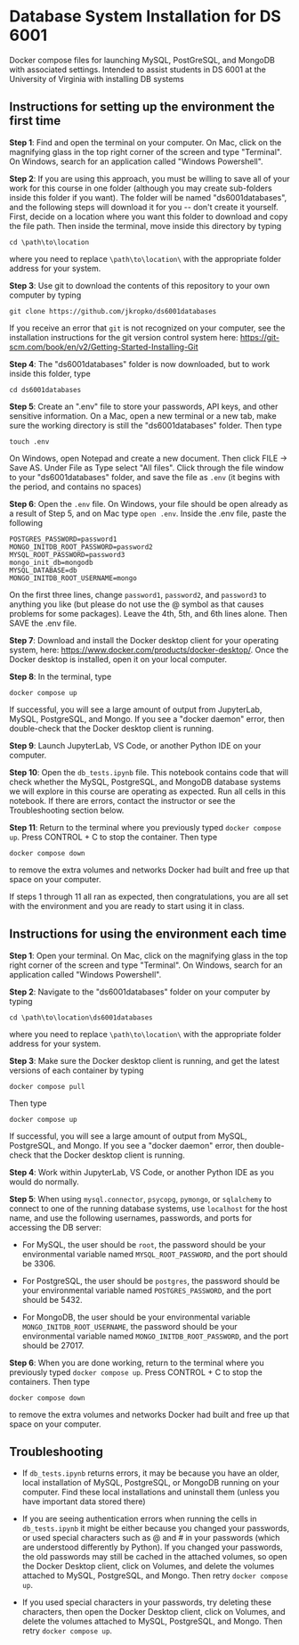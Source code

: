 # Database System Installation for DS 6001
Docker compose files for launching MySQL, PostGreSQL, and MongoDB with associated settings. Intended to assist students in DS 6001 at the University of Virginia with installing DB systems

## Instructions for setting up the environment the first time

**Step 1**: Find and open the terminal on your computer. On Mac, click on the magnifying glass in the top right corner of the screen and type "Terminal". On Windows, search for an application called "Windows Powershell".

**Step 2**: If you are using this approach, you must be willing to save all of your work for this course in one folder (although you may create sub-folders inside this folder if you want). The folder will be named "ds6001databases", and the following steps will download it for you -- don't create it yourself. First, decide on a location where you want this folder to download and copy the file path. Then inside the terminal, move inside this directory by typing
```
cd \path\to\location
```
where you need to replace `\path\to\location\` with the appropriate folder address for your system. 

**Step 3**: Use git to download the contents of this repository to your own computer by typing
```
git clone https://github.com/jkropko/ds6001databases
```
If you receive an error that `git` is not recognized on your computer, see the installation instructions for the git version control system here: https://git-scm.com/book/en/v2/Getting-Started-Installing-Git

**Step 4**: The "ds6001databases" folder is now downloaded, but to work inside this folder, type
```
cd ds6001databases
``` 

**Step 5**: Create an ".env" file to store your passwords, API keys, and other sensitive information. On a Mac, open a new terminal or a new tab, make sure the working directory is still the "ds6001databases" folder. Then type
```
touch .env
```
On Windows, open Notepad and create a new document. Then click FILE -> Save AS. Under File as Type select "All files". Click through the file window to your "ds6001databases" folder, and save the file as `.env` (it begins with the period, and contains no spaces)

**Step 6**: Open the `.env` file. On Windows, your file should be open already as a result of Step 5, and on Mac type `open .env`. Inside the .env file, paste the following
```
POSTGRES_PASSWORD=password1
MONGO_INITDB_ROOT_PASSWORD=password2
MYSQL_ROOT_PASSWORD=password3
mongo_init_db=mongodb
MYSQL_DATABASE=db
MONGO_INITDB_ROOT_USERNAME=mongo
```
On the first three lines, change `password1`, `password2`, and `password3` to anything you like (but please do not use the @ symbol as that causes problems for some packages). Leave the 4th, 5th, and 6th lines alone. Then SAVE the .env file.

**Step 7**: Download and install the Docker desktop client for your operating system, here: https://www.docker.com/products/docker-desktop/. Once the Docker desktop is installed, open it on your local computer. 

**Step 8**: In the terminal, type
```
docker compose up
```
If successful, you will see a large amount of output from JupyterLab, MySQL, PostgreSQL, and Mongo. If you see a "docker daemon" error, then double-check that the Docker desktop client is running.

**Step 9**: Launch JupyterLab, VS Code, or another Python IDE on your computer. 

**Step 10**: Open the `db_tests.ipynb` file. This notebook contains code that will check whether the MySQL, PostgreSQL, and MongoDB database systems we will explore in this course are operating as expected. Run all cells in this notebook. If there are errors, contact the instructor or see the Troubleshooting section below.

**Step 11**: Return to the terminal where you previously typed `docker compose up`. Press CONTROL + C to stop the container. Then type
```
docker compose down
```
to remove the extra volumes and networks Docker had built and free up that space on your computer.

If steps 1 through 11 all ran as expected, then congratulations, you are all set with the environment and you are ready to start using it in class. 

## Instructions for using the environment each time

**Step 1**: Open your terminal. On Mac, click on the magnifying glass in the top right corner of the screen and type "Terminal". On Windows, search for an application called "Windows Powershell".

**Step 2**: Navigate to the "ds6001databases" folder on your computer by typing
```
cd \path\to\location\ds6001databases
```
where you need to replace `\path\to\location\` with the appropriate folder address for your system. 

**Step 3**: Make sure the Docker desktop client is running, and get the latest versions of each container by typing
```
docker compose pull
```
Then type 
```
docker compose up
```
If successful, you will see a large amount of output from MySQL, PostgreSQL, and Mongo. If you see a "docker daemon" error, then double-check that the Docker desktop client is running.

**Step 4**: Work within JupyterLab, VS Code, or another Python IDE as you would do normally.

**Step 5**: When using `mysql.connector`, `psycopg`, `pymongo`, or `sqlalchemy` to connect to one of the running database systems, use `localhost` for the host name, and use the following usernames, passwords, and ports for accessing the DB server:

* For MySQL, the user should be `root`, the password should be your environmental variable named `MYSQL_ROOT_PASSWORD`, and the port should be 3306.

* For PostgreSQL, the user should be `postgres`, the password should be your environmental variable named `POSTGRES_PASSWORD`, and the port should be 5432.

* For MongoDB, the user should be your environmental variable `MONGO_INITDB_ROOT_USERNAME`, the password should be your environmental variable named `MONGO_INITDB_ROOT_PASSWORD`, and the port should be 27017.

**Step 6**: When you are done working, return to the terminal where you previously typed `docker compose up`. Press CONTROL + C to stop the containers. Then type
```
docker compose down
```
to remove the extra volumes and networks Docker had built and free up that space on your computer.

## Troubleshooting

* If `db_tests.ipynb` returns errors, it may be because you have an older, local installation of MySQL, PostgreSQL, or MongoDB running on your computer. Find these local installations and uninstall them (unless you have important data stored there)

* If you are seeing authentication errors when running the cells in `db_tests.ipynb` it might be either because you changed your passwords, or used special characters such as @ and # in your passwords (which are understood differently by Python). If you changed your passwords, the old passwords may still be cached in the attached volumes, so open the Docker Desktop client, click on Volumes, and delete the volumes attached to MySQL, PostgreSQL, and Mongo. Then retry `docker compose up`.

* If you used special characters in your passwords, try deleting these characters, then open the Docker Desktop client, click on Volumes, and delete the volumes attached to MySQL, PostgreSQL, and Mongo. Then retry `docker compose up`.
